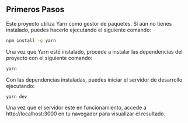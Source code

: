 ## Primeros Pasos

Este proyecto utiliza Yarn como gestor de paquetes. Si aún no tienes instalado, puedes hacerlo ejecutando el siguiente comando:

```bash
npm install -g yarn
```

Una vez que Yarn esté instalado, procede a instalar las dependencias del proyecto con el siguiente comando:

```bash
yarn
```

Con las dependencias instaladas, puedes iniciar el servidor de desarrollo ejecutando:

```bash
yarn dev
```

Una vez que el servidor esté en funcionamiento, accede a http://localhost:3000 en tu navegador para visualizar el resultado.
